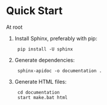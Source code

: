 # Quick Start
At root

1. Install Sphinx, preferably with pip:

        pip install -U sphinx

2. Generate dependencies:

        sphinx-apidoc -o documentation .

3. Generate HTML files:

        cd documentation
        start make.bat html
